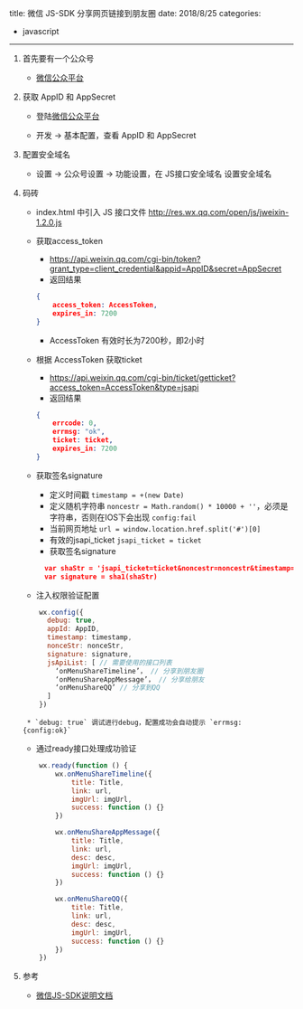 title: 微信 JS-SDK 分享网页链接到朋友圈
date: 2018/8/25
categories:
- javascript
----------
1. 首先要有一个公众号
    * [微信公众平台](https://mp.weixin.qq.com/)

2. 获取 AppID 和 AppSecret
    * 登陆[微信公众平台](https://mp.weixin.qq.com/)

    * 开发 -> 基本配置，查看 AppID 和 AppSecret

3. 配置安全域名
    * 设置 -> 公众号设置 -> 功能设置，在 JS接口安全域名 设置安全域名

4. 码砖
    * index.html 中引入 JS 接口文件 http://res.wx.qq.com/open/js/jweixin-1.2.0.js

    * 获取access_token
        * https://api.weixin.qq.com/cgi-bin/token?grant_type=client_credential&appid=AppID&secret=AppSecret
        * 返回结果
        ```json
        {
        	access_token: AccessToken,
            expires_in: 7200
        }
        ```
        * AccessToken 有效时长为7200秒，即2小时

    * 根据 AccessToken 获取ticket
        * https://api.weixin.qq.com/cgi-bin/ticket/getticket?access_token=AccessToken&type=jsapi
        * 返回结果
        ```json
        {
            errcode: 0,
            errmsg: "ok",
            ticket: ticket,
            expires_in: 7200
        }
        ```

    * 获取签名signature
        * 定义时间戳 ` timestamp = +(new Date) `
        * 定义随机字符串 `noncestr = Math.random() * 10000 + ''`，必须是字符串，否则在IOS下会出现 `config:fail`
        * 当前网页地址 `url = window.location.href.split('#')[0]`
        * 有效的jsapi_ticket `jsapi_ticket = ticket`
        * 获取签名signature
        ```json
          var shaStr = 'jsapi_ticket=ticket&noncestr=noncestr&timestamp=timestamp&url=url'
          var signature = sha1(shaStr)
        ```

    * 注入权限验证配置
    ```javascript
        wx.config({
          debug: true,
          appId: AppID,
          timestamp: timestamp,
          nonceStr: nonceStr,
          signature: signature,
          jsApiList: [ // 需要使用的接口列表
            ‘onMenuShareTimeline’， // 分享到朋友圈
            ‘onMenuShareAppMessage’， // 分享给朋友
            ‘onMenuShareQQ’ // 分享到QQ
          ]
        })
    ```
        * `debug: true` 调试进行debug，配置成功会自动提示 `errmsg: {config:ok}`

    * 通过ready接口处理成功验证
    ```javascript
    	wx.ready(function () {
        	wx.onMenuShareTimeline({
            	title: Title,
                link: url,
                imgUrl: imgUrl,
                success: function () {}
            })

            wx.onMenuShareAppMessage({
            	title: Title,
                link: url,
                desc: desc,
                imgUrl: imgUrl,
                success: function () {}
            })

            wx.onMenuShareQQ({
            	title: Title,
                link: url,
                desc: desc,
                imgUrl: imgUrl,
                success: function () {}
            })
        })
    ```

5. 参考
    * [微信JS-SDK说明文档](https://mp.weixin.qq.com/wiki?t=resource/res_main&id=mp1421141115)










